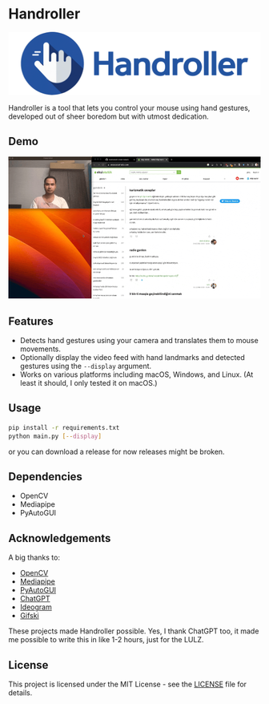 # Handroller
![Handroller Icon](assets/title.png)

Handroller is a tool that lets you control your mouse using hand gestures, developed out of sheer boredom but with utmost dedication.

## Demo
![Demo GIF](assets/demo.gif)

## Features

- Detects hand gestures using your camera and translates them to mouse movements.
- Optionally display the video feed with hand landmarks and detected gestures using the `--display` argument.
- Works on various platforms including macOS, Windows, and Linux. (At least it should, I only tested it on macOS.)

## Usage

```bash
pip install -r requirements.txt
python main.py [--display]
```

or you can download a release for now releases might be broken.

## Dependencies
- OpenCV
- Mediapipe
- PyAutoGUI

## Acknowledgements

A big thanks to:

- [OpenCV](https://opencv.org/)
- [Mediapipe](https://developers.google.com/mediapipe/)
- [PyAutoGUI](https://pyautogui.readthedocs.io/en/latest/)
- [ChatGPT](https://chat.openai.com/)
- [Ideogram](https://ideogram.ai)
- [Gifski](https://gif.ski)

These projects made Handroller possible. Yes, I thank ChatGPT too, it made me possible to write this in like 1-2 hours, just for the LULZ.

## License

This project is licensed under the MIT License - see the [LICENSE](LICENSE) file for details.
